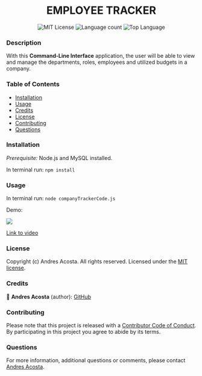 <h1 align="center"> EMPLOYEE TRACKER </h1> 

<div align="center"> 

![MIT License](https://img.shields.io/apm/l/atomic-design-ui.svg?) ![Language count](https://img.shields.io/github/languages/count/acosta-andres-r/trip-planner) ![Top Language](https://img.shields.io/github/languages/top/acosta-andres-r/trip-planner)
</div>
  
### Description
With this **Command-Line Interface** application, the user will be able to view and manage the departments, roles, employees and utilized budgets in a company.

### Table of Contents

  * [Installation](#installation)
  * [Usage](#usage)
  * [Credits](#credits)
  * [License](#license)
  * [Contributing](#contributing)
  * [Questions](#questions)

### Installation
*Prerequisite:* Node.js and MySQL installed.

In terminal run: ```npm install```

### Usage

In terminal run: ```node companyTrackerCode.js```

Demo:


![](demo/employee-tracker.gif)

[Link to video](https://drive.google.com/file/d/10eI6eeLcsnCxHDJuS7qxMz5mXZ1_Fwp8/view?usp=sharing)

### License

Copyright (c) Andres Acosta. All rights reserved.
Licensed under the [MIT license](LICENSE).

### Credits

👤 **Andres Acosta** (author): [GitHub](https://github.com/acosta-andres-r)


### Contributing
Please note that this project is released with a [Contributor Code of Conduct](CODE_OF_CONDUCT.md). By participating in this project you agree to abide by its terms.


### Questions
 For more information, additional questions or comments, please contact [Andres Acosta](https://github.com/acosta-andres-r).

